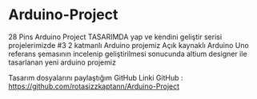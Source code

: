 # Arduino-Project
28 Pins Arduino Project
TASARIMDA yap ve kendini geliştir serisi projelerimizde #3
2 katmanlı Arduino projemiz
Açık kaynaklı Arduino Uno referans şemasının incelenip geliştirilmesi sonucunda
altium designer ile tasarlanan yeni arduino projemiz 


Tasarım dosyalarını paylaştığım GitHub Linki
GitHub : https://github.com/rotasizzkaptann/Arduino-Project
